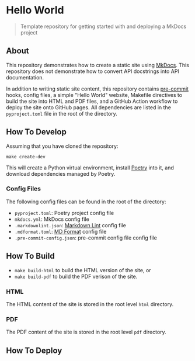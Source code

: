 # Hello World

> Template repository for getting started with and deploying a MkDocs project

## About

This repository demonstrates how to create a static site using
[MkDocs](https://www.mkdocs.org/). This repository does not demonstrate how to
convert API docstrings into API documentation.

In addition to writing static site content, this repository contains
[pre-commit](https://pre-commit.com/) hooks, config files, a simple "Hello
World" website, Makefile directives to build the site into HTML and PDF files,
and a GitHub Action workflow to deploy the site onto GitHub pages. All
dependencies are listed in the `pyproject.toml` file in the root of the
directory.

## How To Develop

Assuming that you have cloned the repository:

`make create-dev`

This will create a Python virtual environment, install
[Poetry](https://python-poetry.org/) into it, and download dependencies managed
by Poetry.

### Config Files

The following config files can be found in the root of the directory:

- `pyproject.toml`: Poetry project config file
- `mkdocs.yml`: MkDocs config file
- `.markdownlint.json`:
  [Markdown Lint](https://github.com/DavidAnson/markdownlint) config file
- `.mdformat.toml`: [MD Format](https://github.com/hukkin/mdformat) config file
- `.pre-commit-config.json`: pre-commit config file config file

## How To Build

- `make build-html` to build the HTML version of the site, or
- `make build-pdf` to build the PDF verison of the site.

### HTML

The HTML content of the site is stored in the root level `html` directory.

### PDF

The PDF content of the site is stored in the root level `pdf` directory.

## How To Deploy
